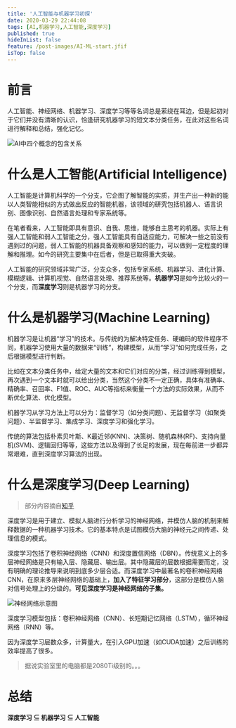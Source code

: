 ```yaml
---
title: '人工智能与机器学习初探'
date: 2020-03-29 22:44:08
tags: [AI,机器学习,人工智能,深度学习]
published: true
hideInList: false
feature: /post-images/AI-ML-start.jfif
isTop: false
---
```

# 前言

人工智能、神经网络、机器学习、深度学习等等名词总是萦绕在耳边，但是起初对于它们并没有清晰的认识，恰逢研究机器学习的短文本分类任务，在此对这些名词进行解释和总结，强化记忆。

![AI中四个概念的包含关系](https://gitee.com/Purple-CSGO/Purp1e-Image-Hosting/raw/master/20200329215523.png)

# 什么是人工智能(Artificial Intelligence)

人工智能是计算机科学的一个分支，它企图了解智能的实质，并生产出一种新的能以人类智能相似的方式做出反应的智能机器，该领域的研究包括机器人、语言识别、图像识别、自然语言处理和专家系统等。

在笔者看来，人工智能即具有意识、自我、思维，能够自主思考的机器。实际上有强人工智能和弱人工智能之分，强人工智能具有自适应能力，可解决一些之前没有遇到过的问题，弱人工智能的机器具备观察和感知的能力，可以做到一定程度的理解和推理。如今的研究主要集中在后者，但是已取得重大突破。

人工智能的研究领域非常广泛，分支众多，包括专家系统、机器学习、进化计算、模糊逻辑、计算机视觉、自然语言处理、推荐系统等。**机器学习**是如今比较火的一个分支，而**深度学习**则是机器学习的分支。

# 什么是机器学习(Machine Learning)

机器学习是让机器“学习”的技术。与传统的为解决特定任务、硬编码的软件程序不同，机器学习使用大量的数据来“训练”，构建模型，从而“学习”如何完成任务，之后根据模型进行判断。

比如在文本分类任务中，给定大量的文本和它们对应的分类，经过训练得到模型，再次遇到一个文本时就可以给出分类，当然这个分类不一定正确，具体有准确率、精确率、召回率、F1值、ROC、AUC等指标来衡量一个方法的实际效果，从而不断优化算法、优化模型。

机器学习从学习方法上可以分为：监督学习（如分类问题）、无监督学习（如聚类问题）、半监督学习、集成学习、深度学习和强化学习。

传统的算法包括朴素贝叶斯、K最近邻(KNN)、决策树、随机森林(RF)、支持向量机(SVM)、逻辑回归等等，这些方法以及得到了长足的发展，现在每前进一步都异常艰难，直到深度学习算法的出现。

# 什么是深度学习(Deep Learning)

> 部分内容摘自[知乎](https://www.zhihu.com/question/24097648)

深度学习是用于建立、模拟人脑进行分析学习的神经网络，并模仿人脑的机制来解释数据的一种机器学习技术。它的基本特点是试图模仿大脑的神经元之间传递、处理信息的模式。

深度学习包括了卷积神经网络（CNN）和深度置信网络（DBN）。传统意义上的多层神经网络是只有输入层、隐藏层、输出层。其中隐藏层的层数根据需要而定，没有明确的理论推导来说明到底多少层合适。而深度学习中最著名的卷积神经网络CNN，在原来多层神经网络的基础上，**加入了特征学习部分**，这部分是模仿人脑对信号处理上的分级的。**可见深度学习是神经网络的子集。**

![神经网络示意图](https://gitee.com/Purple-CSGO/Purp1e-Image-Hosting/raw/master/20200329221046.png)

深度学习模型包括：卷积神经网络（CNN）、长短期记忆网络（LSTM），循环神经网络（RNN）等。

因为深度学习层数众多，计算量大，在引入GPU加速（如CUDA加速）之后训练的效率提高了很多。

> 据说实验室里的电脑都是2080Ti级别的。。。

# 总结

**深度学习 ⊆ 机器学习 ⊆ 人工智能**